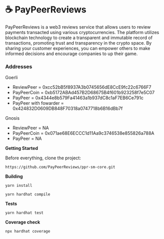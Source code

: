# :coffee: PayPeerReviews

PayPeerReviews is a web3 reviews service that allows users to review payments transacted using various cryptocurrencies. The platform utilizes blockchain technology to create a transparent and immutable record of transactions, promoting trust and transparency in the crypto space. By sharing your customer experiences, you can empower others to make informed decisions and encourage companies to up their game.

### Addresses

Goerli
- ReviewPeer = 0xcc52bB5f8937A3b0745656dE8CcE9fc22c6766F7
- PayPeerCoin = 0xb5172ABAd457B2D68675B4f601b923258f7e5C07
- PayPeer = 0x4344e8b579Fa41463a1b937dC8c1aF7EB6Ce791c
- PayPeer with fowarder = 0x424832D0609DB848F70318a0747718b6B16dBb7f

Gnosis
- ReviewPeer = NA
- PayPeerCoin = 0x071ae68E6ECCC1d11Aa9c3746538e855826a788A
- PayPeer = NA

**Getting Started**

Before everything, clone the project:

```
https://github.com/PayPeerReviews/ppr-sm-core.git
```

**Building**

```
yarn install
```

```
yarn hardhat compile
```

**Tests**

```
yarn hardhat test
```

**Coverage check**

```
npx hardhat coverage
```
